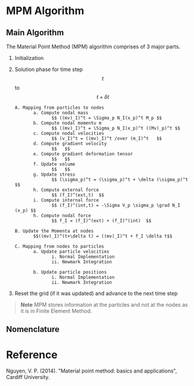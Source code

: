 # MPM Algorithm

## Main Algorithm

The Material Point Method (MPM) algorithm comprises of 3 major parts.

1. Initialization

2. Solution phase for time step $$t$$ to $$t + \delta t$$

       A. Mapping from particles to nodes
              a. Compute nodal mass 
                     $$ ((mv)_I)^t = \Sigma_p N_I(x_p)^t M_p $$
              b. Compute nodal momentu m
                     $$ ((mv)_I)^t = \Sigma_p N_I(x_p)^t ((Mv)_p)^t $$
              c. Compute nodal velocities
                     $$ (v_I)^t = ((mv)_I)^t /over (m_I)^t   $$
              d. Compute gradient velocity
                     $$   $$
              e. Compute gradient deformation tensor
                     $$   $$
              f. Update volume
                     $$   $$
              g. Update stress
                     $$ (\sigma_p)^t = (\sigma_p)^t + \delta (\sigma_p)^t   $$
              h. Compute external force
                     $$ (f_I)^(ext,t)  $$
              i. Compute internal force
                     $$ (f_I)^(int,t) = -\Sigma V_p \sigma_p \grad N_I (x_p) $$
              h. Compute nodal force
                     $$ f_I = (f_I)^(ext) + (f_I)^(int)  $$

       B. Update the Momenta at nodes
              $$((mv)_I)^(t+\delta t) = ((mv)_I)^t + f_I \delta t$$

       C. Mapping from nodes to particles
              a. Update particle velocities
                     i. Normal Implementation
                     ii. Newmark Integration

              b. Update particle positions
                     i. Normal Implementation
                     ii. Newmark Integration

3. Reset the grid (if it was updated) and advance to the next time step

> **Note** MPM stores information at the particles and not at the nodes as it is in Finite Element Method.

## Nomenclature



# Reference

Nguyen, V. P. (2014). "Material point method: basics and applications", Cardiff University.
